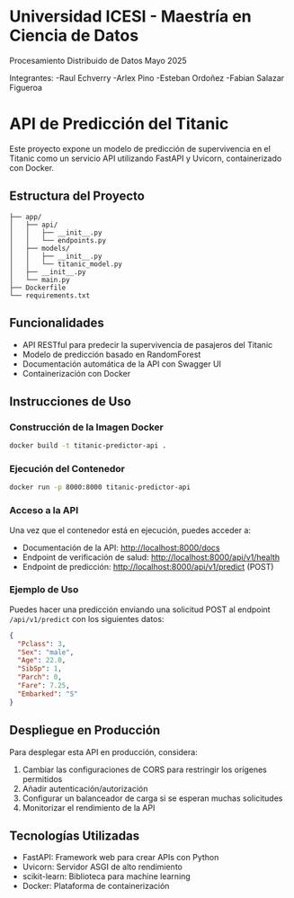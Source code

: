 # Universidad ICESI - Maestría en Ciencia de Datos
Procesamiento Distribuido de Datos
Mayo 2025

Integrantes:
-Raul Echverry
-Arlex Pino
-Esteban Ordoñez
-Fabian Salazar Figueroa

# API de Predicción del Titanic

Este proyecto expone un modelo de predicción de supervivencia en el Titanic como un servicio API utilizando FastAPI y Uvicorn, containerizado con Docker.

## Estructura del Proyecto

```
├── app/
│   ├── api/
│   │   ├── __init__.py
│   │   └── endpoints.py
│   ├── models/
│   │   ├── __init__.py
│   │   └── titanic_model.py
│   ├── __init__.py
│   └── main.py
├── Dockerfile
└── requirements.txt
```

## Funcionalidades

- API RESTful para predecir la supervivencia de pasajeros del Titanic
- Modelo de predicción basado en RandomForest
- Documentación automática de la API con Swagger UI
- Containerización con Docker

## Instrucciones de Uso

### Construcción de la Imagen Docker

```bash
docker build -t titanic-predictor-api .
```

### Ejecución del Contenedor

```bash
docker run -p 8000:8000 titanic-predictor-api
```

### Acceso a la API

Una vez que el contenedor está en ejecución, puedes acceder a:

- Documentación de la API: [http://localhost:8000/docs](http://localhost:8000/docs)
- Endpoint de verificación de salud: [http://localhost:8000/api/v1/health](http://localhost:8000/api/v1/health)
- Endpoint de predicción: [http://localhost:8000/api/v1/predict](http://localhost:8000/api/v1/predict) (POST)

### Ejemplo de Uso

Puedes hacer una predicción enviando una solicitud POST al endpoint `/api/v1/predict` con los siguientes datos:

```json
{
  "Pclass": 3,
  "Sex": "male",
  "Age": 22.0,
  "SibSp": 1,
  "Parch": 0,
  "Fare": 7.25,
  "Embarked": "S"
}
```

## Despliegue en Producción

Para desplegar esta API en producción, considera:

1. Cambiar las configuraciones de CORS para restringir los orígenes permitidos
2. Añadir autenticación/autorización
3. Configurar un balanceador de carga si se esperan muchas solicitudes
4. Monitorizar el rendimiento de la API

## Tecnologías Utilizadas

- FastAPI: Framework web para crear APIs con Python
- Uvicorn: Servidor ASGI de alto rendimiento
- scikit-learn: Biblioteca para machine learning
- Docker: Plataforma de containerización 